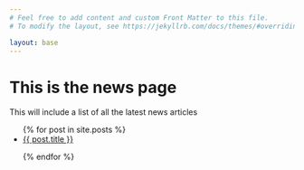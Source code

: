 ```yaml
---
# Feel free to add content and custom Front Matter to this file.
# To modify the layout, see https://jekyllrb.com/docs/themes/#overriding-theme-defaults

layout: base
---
```

<h1>This is the news page</h1>

<p>This will include a list of all the latest news articles</p>

<ul>
{% for post in site.posts %}

<li>
<a href="{{ post.url }}">{{ post.title }}</a>
</li>

{% endfor %}
<ul>

